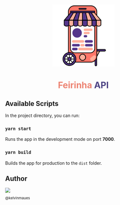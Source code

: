 <div align="center">
  <img width="200px" src="./src/public/feirinha_img.png">
  <h1>
    <span style="color:#ed8473">Feirinha</span> <span style="color:#4d4384">API</span>
  </h1>
</div>

## Available Scripts

In the project directory, you can run:

### `yarn start`

Runs the app in the development mode on port **7000**.<br />

### `yarn build`

Builds the app for production to the `dist` folder.<br />

## Author

[<img src="https://avatars3.githubusercontent.com/u/11196828?s=460&u=3bb8fac22345e3fac52bc1becc6774ab10c37642&v=4" width=115><br><sub>@kelvinmaues</sub>](https://github.com/kelvinmaues)